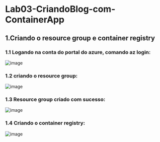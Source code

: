 # Lab03-CriandoBlog-com-ContainerApp

## 1.Criando o resource group e container registry

### 1.1 Logando na conta do portal do azure, comando az login:
![image](https://github.com/user-attachments/assets/886451fe-f028-4686-bf67-45d9214e3b4e)
### 1.2 criando o resource group:
![image](https://github.com/user-attachments/assets/c0fc4d8b-313f-415e-ae29-004b70d5c972)
### 1.3 Resource group criado com sucesso:
![image](https://github.com/user-attachments/assets/2dffb9ff-07e6-4667-a9d5-29d5e6c09934)
### 1.4 Criando o container registry:
![image](https://github.com/user-attachments/assets/bbc66168-d93c-491b-be7f-72147b89734a)










